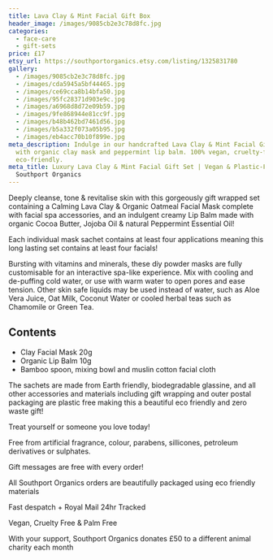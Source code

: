 ```yaml
---
title: Lava Clay & Mint Facial Gift Box
header_image: /images/9085cb2e3c78d8fc.jpg
categories:
  - face-care
  - gift-sets
price: £17
etsy_url: https://southportorganics.etsy.com/listing/1325831780
gallery:
  - /images/9085cb2e3c78d8fc.jpg
  - /images/cda5945a5bf44465.jpg
  - /images/ce69cca8b14bfa50.jpg
  - /images/95fc28371d903e9c.jpg
  - /images/a6968d8d72e09b59.jpg
  - /images/9fe868944e81cc9f.jpg
  - /images/b48b462bd7461d56.jpg
  - /images/b5a332f073a05b95.jpg
  - /images/eb4acc70b10f899e.jpg
meta_description: Indulge in our handcrafted Lava Clay & Mint Facial Gift Box
  with organic clay mask and peppermint lip balm. 100% vegan, cruelty-free and
  eco-friendly.
meta_title: Luxury Lava Clay & Mint Facial Gift Set | Vegan & Plastic-Free |
  Southport Organics
---
```

Deeply cleanse, tone & revitalise skin with this gorgeously gift wrapped set containing a Calming Lava Clay & Organic Oatmeal Facial Mask complete with facial spa accessories, and an indulgent creamy Lip Balm made with organic Cocoa Butter, Jojoba Oil & natural Peppermint Essential Oil!

Each individual mask sachet contains at least four applications meaning this long lasting set contains at least four facials!

Bursting with vitamins and minerals, these diy powder masks are fully customisable for an interactive spa-like experience. Mix with cooling and de-puffing cold water, or use with warm water to open pores and ease tension. Other skin safe liquids may be used instead of water, such as Aloe Vera Juice, Oat Milk, Coconut Water or cooled herbal teas such as Chamomile or Green Tea.

## Contents

- Clay Facial Mask 20g
- Organic Lip Balm 10g
- Bamboo spoon, mixing bowl and muslin cotton facial cloth

The sachets are made from Earth friendly, biodegradable glassine, and all other accessories and materials including gift wrapping and outer postal packaging are plastic free making this a beautiful eco friendly and zero waste gift!

Treat yourself or someone you love today!

Free from artificial fragrance, colour, parabens, sillicones, petroleum derivatives or sulphates.

Gift messages are free with every order!

All Southport Organics orders are beautifully packaged using eco friendly materials

Fast despatch + Royal Mail 24hr Tracked

Vegan, Cruelty Free & Palm Free

With your support, Southport Organics donates £50 to a different animal charity each month
